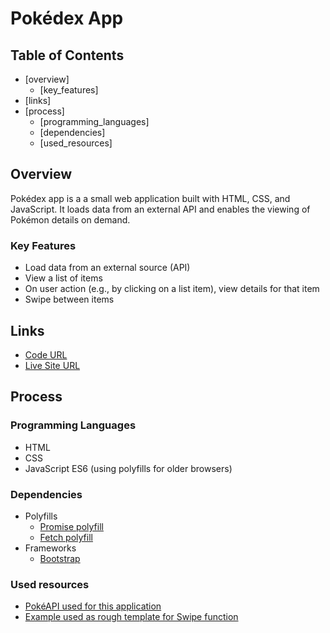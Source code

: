 # Pokédex App

## Table of Contents

- [overview]
    - [key_features]
- [links]
- [process]
    - [programming_languages]
    - [dependencies]
    - [used_resources]

## Overview

Pokédex app is a a small web application built with HTML, CSS, and JavaScript.
It loads data from an external API and enables the viewing of Pokémon details on demand.

### Key Features

- Load data from an external source (API)
- View a list of items
- On user action (e.g., by clicking on a list item), view details for that item
- Swipe between items

## Links

- [Code URL](https://github.com/ElenaUJ/pokedex-js-app)
- [Live Site URL](https://elenauj.github.io/pokedex-js-app/)

## Process

### Programming Languages

- HTML
- CSS
- JavaScript ES6 (using polyfills for older browsers)

### Dependencies

- Polyfills
    - [Promise polyfill](https://raw.githubusercontent.com/taylorhakes/promise-polyfill/master/dist/polyfill.min.js)
    - [Fetch polyfill](https://github.com/github/fetch/releases/download/v3.0.0/fetch.umd.js)
- Frameworks
    - [Bootstrap](https://getbootstrap.com/docs/4.3/getting-started/introduction/)

### Used resources

- [PokéAPI used for this application](https://pokeapi.co/api/v2/pokemon/)
- [Example used as rough template for Swipe function](https://gist.github.com/SleepWalker/da5636b1abcbaff48c4d?permalink_comment_id=3753498#gistcomment-3753498)
